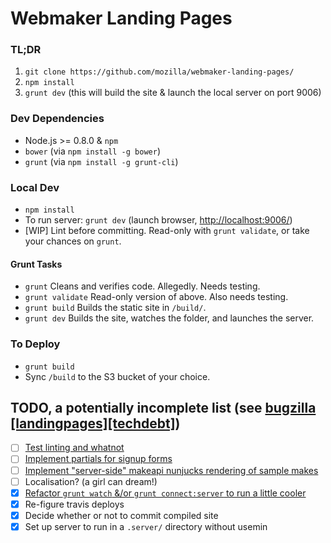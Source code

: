 # Webmaker Landing Pages

### TL;DR

1. `git clone https://github.com/mozilla/webmaker-landing-pages/`
2. `npm install`
3. `grunt dev` (this will build the site & launch the local server on port 9006)


### Dev Dependencies

- Node.js >= 0.8.0 & `npm`
- `bower` (via `npm install -g bower`)
- `grunt` (via `npm install -g grunt-cli`)

### Local Dev

- `npm install`
- To run server: `grunt dev` (launch browser, <http://localhost:9006/>)
- [WIP] Lint before committing. Read-only with `grunt validate`, or take your
chances on `grunt`.

#### Grunt Tasks

- `grunt` Cleans and verifies code. Allegedly. Needs testing.
- `grunt validate` Read-only version of above. Also needs testing.
- `grunt build` Builds the static site in `/build/`.
- `grunt dev` Builds the site, watches the folder, and launches the server.

### To Deploy

- `grunt build`
- Sync `/build` to the S3 bucket of your choice.

## TODO, a potentially incomplete list (see [bugzilla [landingpages][techdebt]](https://bugzilla.mozilla.org/buglist.cgi?list_id=10687679&status_whiteboard_type=allwordssubstr&query_format=advanced&status_whiteboard=[landingpages]%20[techdebt]&bug_status=UNCONFIRMED&bug_status=NEW&bug_status=ASSIGNED&bug_status=REOPENED))

- [ ] [Test linting and whatnot](https://bugzilla.mozilla.org/show_bug.cgi?id=1036445)
- [ ] [Implement partials for signup forms](https://bugzilla.mozilla.org/show_bug.cgi?id=1036447)
- [ ] [Implement "server-side" makeapi nunjucks rendering of sample makes](https://bugzilla.mozilla.org/show_bug.cgi?id=1036456)
- [ ] Localisation? (a girl can dream!)
- [x] [Refactor `grunt watch` &/or `grunt connect:server` to run a little cooler](https://bugzilla.mozilla.org/show_bug.cgi?id=1036189)
- [x] Re-figure travis deploys
- [x] Decide whether or not to commit compiled site
- [x] Set up server to run in a `.server/` directory without usemin
